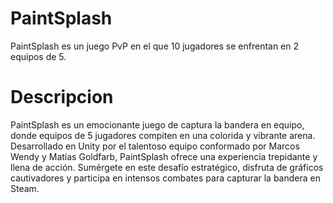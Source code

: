 # PaintSplash
PaintSplash es un juego PvP en el que 10 jugadores se enfrentan en 2 equipos de 5.

# Descripcion
PaintSplash es un emocionante juego de captura la bandera en equipo, donde equipos de 5 jugadores compiten en una colorida y vibrante arena. Desarrollado en Unity por el talentoso equipo conformado por Marcos Wendy y Matías Goldfarb, PaintSplash ofrece una experiencia trepidante y llena de acción. Sumérgete en este desafío estratégico, disfruta de gráficos cautivadores y participa en intensos combates para capturar la bandera en Steam.
